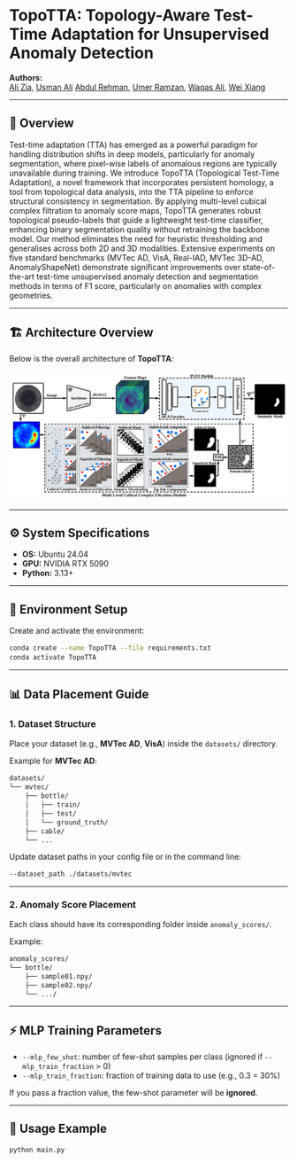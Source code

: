 # TopoTTA: Topology-Aware Test-Time Adaptation for Unsupervised Anomaly Detection

**Authors:**  
[Ali Zia](https://ali-zia.me/), [Usman Ali](https://scholar.google.com/citations?user=2A32xVQAAAAJ&hl=en) [Abdul Rehman](https://scholar.google.com.pk/citations?user=A_jBBxIAAAAJ&hl=en), [Umer Ramzan](https://scholar.google.com/citations?user=D3AhoccAAAAJ&hl=en), [Waqas Ali](https://scholar.google.com/citations?user=J8_Ko78AAAAJ&hl=en), [Wei Xiang](https://scholar.google.com/citations?user=VxQUr90AAAAJ&hl=en)

---

## 🧠 Overview

Test-time adaptation (TTA) has emerged as a powerful paradigm for handling distribution shifts in deep models, particularly for anomaly segmentation, where pixel-wise labels of anomalous regions are typically unavailable during training. We introduce TopoTTA (Topological Test-Time Adaptation), a novel framework that incorporates persistent homology, a tool from topological data analysis, into the TTA pipeline to enforce structural consistency in segmentation. By applying multi-level cubical complex filtration to anomaly score maps, TopoTTA generates robust topological pseudo-labels that guide a lightweight test-time classifier, enhancing binary segmentation quality without retraining the backbone model. Our method eliminates the need for heuristic thresholding and generalises across both 2D and 3D modalities. Extensive experiments on five standard benchmarks (MVTec AD, VisA, Real-IAD, MVTec 3D-AD, AnomalyShapeNet) demonstrate significant improvements over state-of-the-art test-time unsupervised anomaly detection and segmentation methods in terms of F1 score, particularly on anomalies with complex geometries.

---

## 🏗️ Architecture Overview

Below is the overall architecture of **TopoTTA**:

![TopoTTA Architecture](fig/arch.png)

---

## ⚙️ System Specifications

- **OS:** Ubuntu 24.04  
- **GPU:** NVIDIA RTX 5090  
- **Python:** 3.13+  

---

## 🧩 Environment Setup

Create and activate the environment:
```bash
conda create --name TopoTTA --file requirements.txt
conda activate TopoTTA
```

---

## 📊 Data Placement Guide

### 1. **Dataset Structure**
Place your dataset (e.g., **MVTec AD**, **VisA**) inside the `datasets/` directory.

Example for **MVTec AD**:
```
datasets/
└── mvtec/
    ├── bottle/
    │   ├── train/
    │   ├── test/
    │   └── ground_truth/
    ├── cable/
    └── ...
```

Update dataset paths in your config file or in the command line:
```bash
--dataset_path ./datasets/mvtec
```
---

### 2. **Anomaly Score Placement**
Each class should have its corresponding folder inside `anomaly_scores/`.

Example:
```
anomaly_scores/
└── bottle/
    ├── sample01.npy/
    ├── sample02.npy/
    └── .../
```
---

## ⚡ MLP Training Parameters

- `--mlp_few_shot`: number of few-shot samples per class (ignored if `--mlp_train_fraction` > 0)  
- `--mlp_train_fraction`: fraction of training data to use (e.g., 0.3 = 30%)  

If you pass a fraction value, the few-shot parameter will be **ignored**.

---

## 🚀 Usage Example

```bash
python main.py
```
